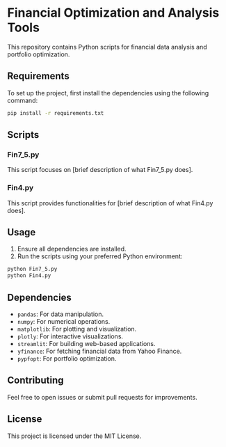 # Financial Optimization and Analysis Tools

This repository contains Python scripts for financial data analysis and portfolio optimization.

## Requirements

To set up the project, first install the dependencies using the following command:

```bash
pip install -r requirements.txt
```

## Scripts

### Fin7_5.py
This script focuses on [brief description of what Fin7_5.py does].

### Fin4.py
This script provides functionalities for [brief description of what Fin4.py does].

## Usage

1. Ensure all dependencies are installed.
2. Run the scripts using your preferred Python environment:

```bash
python Fin7_5.py
python Fin4.py
```

## Dependencies

- `pandas`: For data manipulation.
- `numpy`: For numerical operations.
- `matplotlib`: For plotting and visualization.
- `plotly`: For interactive visualizations.
- `streamlit`: For building web-based applications.
- `yfinance`: For fetching financial data from Yahoo Finance.
- `pypfopt`: For portfolio optimization.

## Contributing

Feel free to open issues or submit pull requests for improvements.

## License

This project is licensed under the MIT License.
